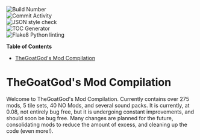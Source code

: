 <!-- START doctoc generated TOC please keep comment here to allow auto update -->
<!-- https://shields.io/category/build // for updating badges -->
![Build Number](https://img.shields.io/badge/Build%3A-%2311458-blue)\
![Commit Activity](https://img.shields.io/tokei/lines/github.com/TheGoatGod/Community-Mod-Compilation)\
![JSON style check](https://github.com/TheGoatGod/Community-Mod-Compilation/workflows/JSON%20style%20check/badge.svg)\
![TOC Generator](https://github.com/TheGoatGod/Community-Mod-Compilation/workflows/TOC%20Generator/badge.svg)\
![Flake8 Python linting](https://github.com/TheGoatGod/Community-Mod-Compilation/workflows/Flake8%20Python%20linting/badge.svg)

<!-- DON'T EDIT THIS SECTION, INSTEAD RE-RUN doctoc TO UPDATE -->
**Table of Contents**

- [TheGoatGod's Mod Compilation](#thegoatgods-mod-compilation)

<!-- END doctoc generated TOC please keep comment here to allow auto update -->
# TheGoatGod's Mod Compilation
Welcome to TheGoatGod's Mod Compilation. Currently contains over 275 mods, 5 tile sets, 40 NO Mods, and several sound packs. It is currently, at 0.08, not entirely bug free, but it is undergoing constant improvements, and should soon be bug free. Many changes are planned for the future, consolidating mods to reduce the amount of excess, and cleaning up the code (even more!).
